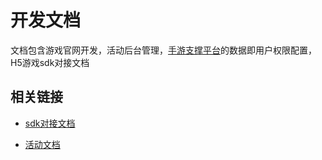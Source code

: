 # 开发文档

文档包含游戏官网开发，活动后台管理，[手游支撑平台](http://121.10.141.219:4600/#/login)的数据即用户权限配置，
H5游戏sdk对接文档

## 相关链接

* [sdk对接文档](http://172.16.3.209:8018/docs/sdk/)

* [活动文档](http://172.16.3.209:8018/docs/activity/)